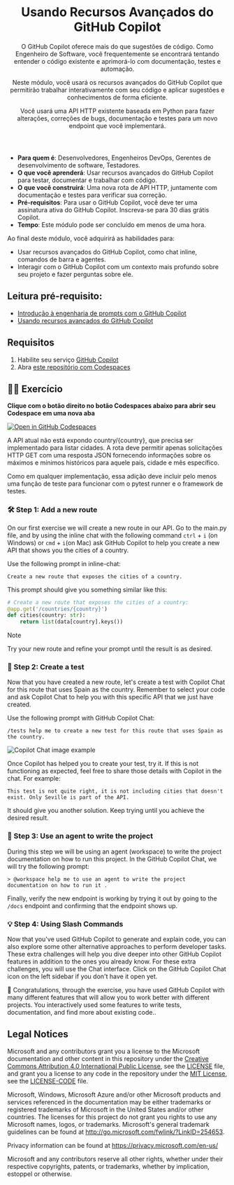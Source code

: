 <header>

# Usando Recursos Avançados do GitHub Copilot

O GitHub Copilot oferece mais do que sugestões de código. Como Engenheiro de Software, você frequentemente se encontrará tentando entender o código existente e aprimorá-lo com documentação, testes e automação.

Neste módulo, você usará os recursos avançados do GitHub Copilot que permitirão trabalhar interativamente com seu código e aplicar sugestões e conhecimentos de forma eficiente.

Você usará uma API HTTP existente baseada em Python para fazer alterações, correções de bugs, documentação e testes para um novo endpoint que você implementará.

</header>


- **Para quem é**: Desenvolvedores, Engenheiros DevOps, Gerentes de desenvolvimento de software, Testadores.
- **O que você aprenderá**: Usar recursos avançados do GitHub Copilot para testar, documentar e trabalhar com código.
- **O que você construirá**: Uma nova rota de API HTTP, juntamente com documentação e testes para verificar sua correção.
- **Pré-requisitos**: Para usar o GitHub Copilot, você deve ter uma assinatura ativa do GitHub Copilot. Inscreva-se para 30 dias grátis Copilot.
- **Tempo**: Este módulo pode ser concluído em menos de uma hora.

Ao final deste módulo, você adquirirá as habilidades para:

- Usar recursos avançados do GitHub Copilot, como chat inline, comandos de barra e agentes.
- Interagir com o GitHub Copilot com um contexto mais profundo sobre seu projeto e fazer perguntas sobre ele.

## Leitura pré-requisito:
- [Introdução à engenharia de prompts com o GitHub Copilot](https://learn.microsoft.com/training/modules/introduction-prompt-engineering-with-github-copilot//?WT.mc_id=academic-113596-abartolo)
- [Usando recursos avançados do GitHub Copilot](https://learn.microsoft.com/training/modules/advanced-github-copilot/?WT.mc_id=academic-113596-abartolo)

## Requisitos

1. Habilite seu serviço [GitHub Copilot](https://github.com/github-copilot/signup)
1. Abra [este repositório com Codespaces](https://codespaces.new/MicrosoftDocs/mslearn-advanced-copilot)

## 💪🏽 Exercício

**Clique com o botão direito no botão Codespaces abaixo para abrir seu Codespace em uma nova aba**
 
[![Open in GitHub Codespaces](https://github.com/codespaces/badge.svg)](https://codespaces.new/MicrosoftDocs/mslearn-copilot-codespaces-python)

A API atual não está expondo country/{country}, que precisa ser implementado para listar cidades. A rota deve permitir apenas solicitações HTTP GET com uma resposta JSON fornecendo informações sobre os máximos e mínimos históricos para aquele país, cidade e mês específico.

Como em qualquer implementação, essa adição deve incluir pelo menos uma função de teste para funcionar com o pytest runner e o framework de testes.


### 🛠 Step 1: Add a new route 
On our first exercise we will create a new route in our API. Go to the main.py file, and by using the inline chat with the following command `ctrl` + `i` (on Windows) or  `cmd` + `i`(on Mac) ask GitHub Copilot to help you create a new API that shows you the cities of a country. 

Use the following prompt in inline-chat:

```
Create a new route that exposes the cities of a country.
```

This prompt should give you something similar like this:


```python
# Create a new route that exposes the cities of a country:
@app.get('/countries/{country}')
def cities(country: str):
    return list(data[country].keys())

```

> [!NOTE]
> Try your new route and refine your prompt until the result is as desired.

### 🔎 Step 2: Create a test
Now that you have created a new route, let's create a test with Copilot Chat for this route that uses Spain as the country. Remember to select your code and ask Copilot Chat to help you with this specific API that we just have created.

Use the following prompt with GitHub Copilot Chat:

```
/tests help me to create a new test for this route that uses Spain as the country.
```

![Copilot Chat image example](https://raw.githubusercontent.com/MicrosoftDocs/mslearn-advanced-copilot/main/images/ideascopilot.png)


Once Copilot has helped you to create your test, try it. If this is not functioning as expected, feel free to share those details with Copilot in the chat. For example:

```
This test is not quite right, it is not including cities that doesn't exist. Only Seville is part of the API.
```

It should give you another solution. Keep trying until you achieve the desired result.

### 🐍 Step 3: Use an agent to write the project
During this step we will be using an agent (workspace) to write the project documentation on how to run this project. In the GitHub Copilot Chat, we will try the following prompt:

`> @workspace help me to use an agent to write the project documentation on how to run it .`

Finally, verify the new endpoint is working by trying it out by going to the `/docs` endpoint and confirming that the endpoint shows up.


### 💡 Step 4: Using Slash Commands

Now that you've used GitHub Copilot to generate and explain code, you can also explore some other alternative approaches to perform developer tasks. These extra challenges will help you dive deeper into other GitHub Copilot features in addition to the ones you already know. For these extra challenges, you will use the Chat interface. Click on the GitHub Copilot Chat icon on the left sidebar if you don't have it open yet.

🚀 Congratulations, through the exercise, you have used GitHub Copilot with many different features that will allow you to work better with different projects. You interactively used some features to write tests, documentation, and find more about existing code..

## Legal Notices

Microsoft and any contributors grant you a license to the Microsoft documentation and other content
in this repository under the [Creative Commons Attribution 4.0 International Public License](https://creativecommons.org/licenses/by/4.0/legalcode),
see the [LICENSE](LICENSE) file, and grant you a license to any code in the repository under the [MIT License](https://opensource.org/licenses/MIT), see the
[LICENSE-CODE](LICENSE-CODE) file.

Microsoft, Windows, Microsoft Azure and/or other Microsoft products and services referenced in the documentation
may be either trademarks or registered trademarks of Microsoft in the United States and/or other countries.
The licenses for this project do not grant you rights to use any Microsoft names, logos, or trademarks.
Microsoft's general trademark guidelines can be found at http://go.microsoft.com/fwlink/?LinkID=254653.

Privacy information can be found at https://privacy.microsoft.com/en-us/

Microsoft and any contributors reserve all other rights, whether under their respective copyrights, patents,
or trademarks, whether by implication, estoppel or otherwise.
